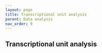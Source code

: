 ```yaml
---
layout: page
title: Transcriptional unit analysis 
parent: Data analysis
nav_order: 9
---
```


## Transcriptional unit analysis   


